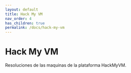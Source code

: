 ```yaml
---
layout: default
title: Hack My VM
nav_order: 4
has_children: true
permalink: /docs/hack-my-vm
---
```

# Hack My VM
Resoluciones de las maquinas de la plataforma HackMyVM.
